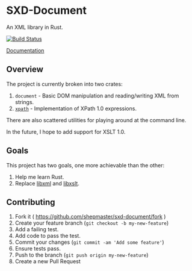 # SXD-Document

An XML library in Rust.

[![Build Status](https://travis-ci.org/shepmaster/sxd-document.svg?branch=master)](https://travis-ci.org/shepmaster/sxd-document)

[Documentation](https://shepmaster.github.io/sxd-document/)

## Overview

The project is currently broken into two crates:

1. `document` - Basic DOM manipulation and reading/writing XML from strings.
2. [`xpath`][sxd-xpath] - Implementation of XPath 1.0 expressions.

There are also scattered utilities for playing around at the command
line.

In the future, I hope to add support for XSLT 1.0.

[sxd-xpath]: https://github.com/shepmaster/sxd-xpath/

## Goals

This project has two goals, one more achievable than the other:

1. Help me learn Rust.
2. Replace [libxml] and [libxslt].

[libxml]: http://xmlsoft.org/
[libxslt]: http://xmlsoft.org/

## Contributing

1. Fork it ( https://github.com/shepmaster/sxd-document/fork )
2. Create your feature branch (`git checkout -b my-new-feature`)
3. Add a failing test.
4. Add code to pass the test.
5. Commit your changes (`git commit -am 'Add some feature'`)
6. Ensure tests pass.
7. Push to the branch (`git push origin my-new-feature`)
8. Create a new Pull Request
